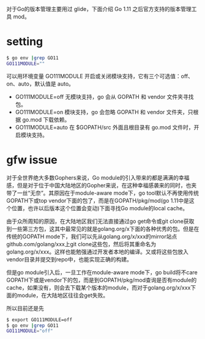 对于Go的版本管理主要用过 glide，下面介绍 Go 1.11 之后官方支持的版本管理工具 mod。

# setting
```bash
$ go env |grep GO11
GO111MODULE=""
```
可以用环境变量 GO111MODULE 开启或关闭模块支持，它有三个可选值：off、on、auto，默认值是 auto。
* GO111MODULE=off 无模块支持，go 会从 GOPATH 和 vendor 文件夹寻找包。
* GO111MODULE=on 模块支持，go 会忽略 GOPATH 和 vendor 文件夹，只根据 go.mod 下载依赖。
* GO111MODULE=auto 在 $GOPATH/src 外面且根目录有 go.mod 文件时，开启模块支持。

# gfw issue
对于全世界绝大多数Gophers来说，Go module的引入带来的都是满满的幸福感，但是对于位于中国大陆地区的Gopher来说，在这种幸福感袭来的同时，也夹带了一丝“无奈”。其原因在于module-aware mode下，go tool默认不再使用传统GOPATH下或top vendor下面的包了，而是在GOPATH/pkg/mod(go 1.11中是这个位置，也许以后版本这个位置会变动)下面寻找Go module的local cache。

由于众所周知的原因，在大陆地区我们无法直接通过go get命令或git clone获取到一些第三方包，这其中最常见的就是golang.org/x下面的各种优秀的包。但是在传统的GOPATH mode下，我们可以先从golang.org/x/xxx的mirror站点github.com/golang/xxx上git clone这些包，然后将其重命名为golang.org/x/xxx。这样也能勉强通过开发者本地的编译。又或将这些包放入vendor目录并提交到repo中，也能实现正确的构建。

但是go module引入后，一旦工作在module-aware mode下，go build将不care GOPATH下或是vendor下的包，而是到GOPATH/pkg/mod查询是否有module的cache，如果没有，则会去下载某个版本的module，而对于golang.org/x/xxx下面的module，在大陆地区往往会get失败。

所以目前还是先
```bash
$ export GO111MODULE=off
$ go env |grep GO11
GO111MODULE="off"
```
